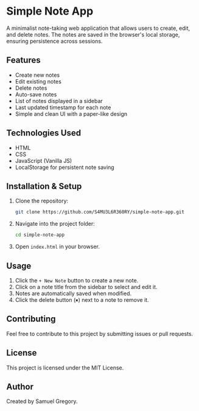 # Simple Note App

A minimalist note-taking web application that allows users to create, edit, and delete notes. The notes are saved in the browser's local storage, ensuring persistence across sessions.

## Features

- Create new notes
- Edit existing notes
- Delete notes
- Auto-save notes
- List of notes displayed in a sidebar
- Last updated timestamp for each note
- Simple and clean UI with a paper-like design

## Technologies Used

- HTML
- CSS
- JavaScript (Vanilla JS)
- LocalStorage for persistent note saving

## Installation & Setup

1. Clone the repository:
   ```sh
   git clone https://github.com/S4MU3L6R360RY/simple-note-app.git
   ```
2. Navigate into the project folder:
   ```sh
   cd simple-note-app
   ```
3. Open `index.html` in your browser.

## Usage

1. Click the `+ New Note` button to create a new note.
2. Click on a note title from the sidebar to select and edit it.
3. Notes are automatically saved when modified.
4. Click the delete button (`✖`) next to a note to remove it.

## Contributing

Feel free to contribute to this project by submitting issues or pull requests.

## License

This project is licensed under the MIT License.

## Author

Created by Samuel Gregory.

